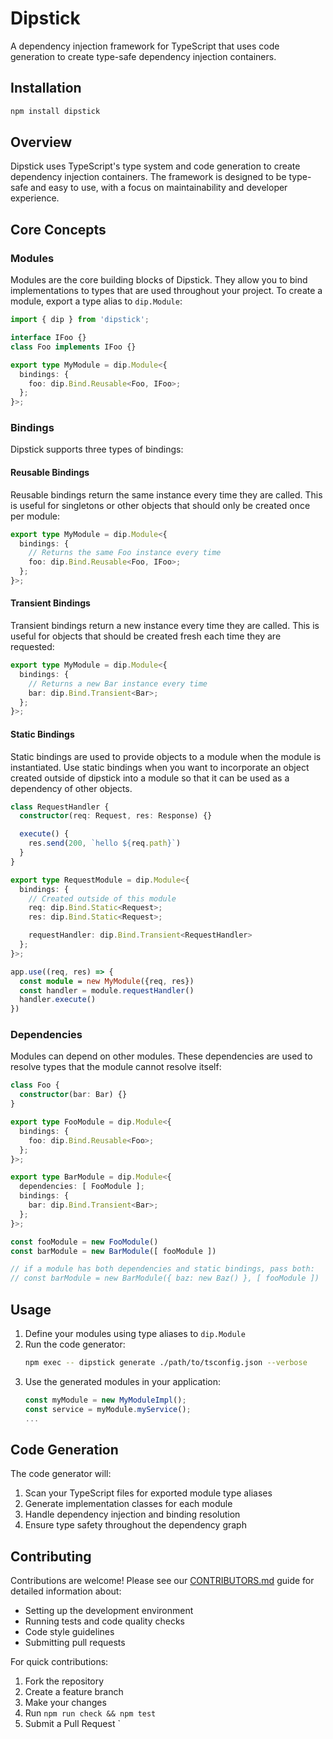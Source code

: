 # Dipstick

A dependency injection framework for TypeScript that uses code generation to create type-safe dependency injection containers.

## Installation

```bash
npm install dipstick
```

## Overview

Dipstick uses TypeScript's type system and code generation to create dependency injection containers. The framework is designed to be type-safe and easy to use, with a focus on maintainability and developer experience.

## Core Concepts

### Modules

Modules are the core building blocks of Dipstick. They allow you to bind implementations to types that are used throughout your project. To create a module, export a type alias to `dip.Module`:

```typescript
import { dip } from 'dipstick';

interface IFoo {}
class Foo implements IFoo {}

export type MyModule = dip.Module<{
  bindings: {
    foo: dip.Bind.Reusable<Foo, IFoo>;
  };
}>;
```

### Bindings

Dipstick supports three types of bindings:

#### Reusable Bindings

Reusable bindings return the same instance every time they are called. This is useful for singletons or other objects that should only be created once per module:

```typescript
export type MyModule = dip.Module<{
  bindings: {
    // Returns the same Foo instance every time
    foo: dip.Bind.Reusable<Foo, IFoo>;
  };
}>;
```

#### Transient Bindings

Transient bindings return a new instance every time they are called. This is useful for objects that should be created fresh each time they are requested:

```typescript
export type MyModule = dip.Module<{
  bindings: {
    // Returns a new Bar instance every time
    bar: dip.Bind.Transient<Bar>;
  };
}>;
```

#### Static Bindings

Static bindings are used to provide objects to a module when the module is instantiated. Use static bindings when you want to incorporate an object created outside of dipstick into a module so that it can be used as a dependency of other objects.

```typescript
class RequestHandler {
  constructor(req: Request, res: Response) {}

  execute() {
    res.send(200, `hello ${req.path}`)
  }
}

export type RequestModule = dip.Module<{
  bindings: {
    // Created outside of this module
    req: dip.Bind.Static<Request>;
    res: dip.Bind.Static<Request>;

    requestHandler: dip.Bind.Transient<RequestHandler>
  };
}>;

app.use((req, res) => {
  const module = new MyModule({req, res})
  const handler = module.requestHandler()
  handler.execute()
})
```

### Dependencies

Modules can depend on other modules. These dependencies are used to resolve types that the module cannot resolve itself:

```typescript
class Foo {
  constructor(bar: Bar) {}
}

export type FooModule = dip.Module<{
  bindings: {
    foo: dip.Bind.Reusable<Foo>;
  };
}>;

export type BarModule = dip.Module<{
  dependencies: [ FooModule ];
  bindings: {
    bar: dip.Bind.Transient<Bar>;
  };
}>;

const fooModule = new FooModule()
const barModule = new BarModule([ fooModule ])

// if a module has both dependencies and static bindings, pass both:
// const barModule = new BarModule({ baz: new Baz() }, [ fooModule ])
```

## Usage

1. Define your modules using type aliases to `dip.Module`
2. Run the code generator:
   ```bash
   npm exec -- dipstick generate ./path/to/tsconfig.json --verbose
   ```
3. Use the generated modules in your application:
   ```typescript
   const myModule = new MyModuleImpl();
   const service = myModule.myService();
   ...
   ```

## Code Generation

The code generator will:

1. Scan your TypeScript files for exported module type aliases
2. Generate implementation classes for each module
3. Handle dependency injection and binding resolution
4. Ensure type safety throughout the dependency graph

## Contributing

Contributions are welcome! Please see our [CONTRIBUTORS.md](./CONTRIBUTORS.md) guide for detailed information about:

- Setting up the development environment
- Running tests and code quality checks
- Code style guidelines
- Submitting pull requests

For quick contributions:

1. Fork the repository
2. Create a feature branch
3. Make your changes
4. Run `npm run check && npm test`
5. Submit a Pull Request
   `
